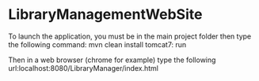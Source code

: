 # LibraryManagementWebSite
To launch the application, you must be in the main project folder then type the following command: mvn clean install tomcat7: run

Then in a web browser (chrome for example) type the following url:localhost:8080/LibraryManager/index.html

